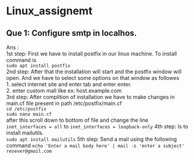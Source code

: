 # Linux_assignemt
## Que 1: Configure smtp in localhos.
Ans :<br>
1st step: First we have to install postfix in our linux machine. To install command is <br>
	```sudo apt install postfix```<br>
2nd step: After that the installation will start and the postfix window will open. And we have to select some options on that window as followes<br>
	1. select internet site and enter tab and enter enter.<br>
	2. enter custom mall like ex: host.example.com<br>
3rd step: After complition of installation we have to make changes in main.cf file present in path /etc/postfix/main.cf<br>
	```cd /etc/postfix ```<br>
 	```sudo nano main.cf```<br>
     	after this scroll down to bottom of file and change the line <br>
      ```inet_interfaces = all``` to  ```inet_interfaces = loopback-only```
4th step: Is to install mailutils.<br>
```sudo apt install mailutils```
5th step: Send a mail using the following command
```echo 'Enter a mail body here' | mail -s 'enter a subject' resever@gmail.com```
